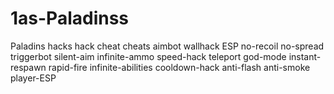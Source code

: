 # 1as-Paladinss
Paladins hacks hack cheat cheats aimbot wallhack ESP no-recoil no-spread triggerbot silent-aim infinite-ammo speed-hack teleport god-mode instant-respawn rapid-fire infinite-abilities cooldown-hack anti-flash anti-smoke player-ESP
